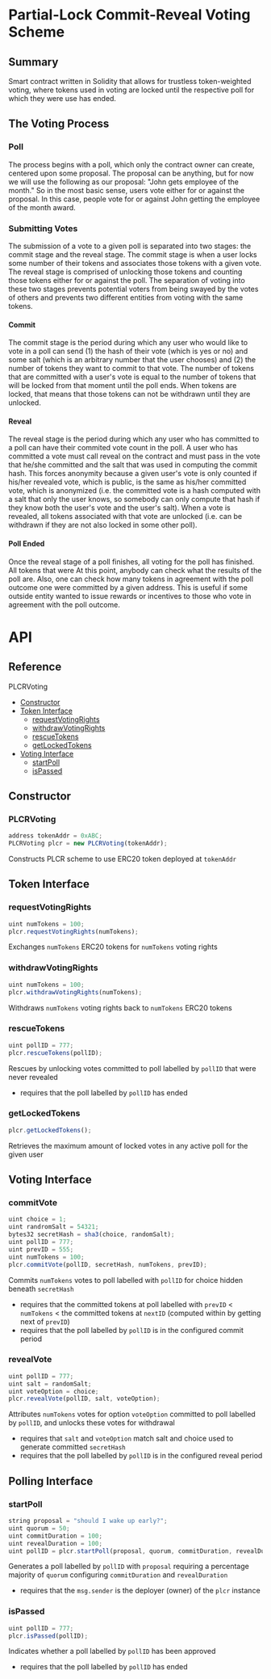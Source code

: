 # Partial-Lock Commit-Reveal Voting Scheme

## Summary

Smart contract written in Solidity that allows for trustless token-weighted voting, where tokens used in voting are locked until the  respective poll for which they were use has ended.

## The Voting Process

### Poll
The process begins with a poll, which only the contract owner can create, centered upon some proposal. The proposal can be anything, but for now we will use the following as our proposal: "John gets employee of the month." So in the most basic sense, users vote either for or against the proposal. In this case, people vote for or against John getting the employee of the month award.

### Submitting Votes

The submission of a vote to a given poll is separated into two stages: the commit stage and the reveal stage. The commit stage is when a user locks some number of their tokens and associates those tokens with a given vote. The reveal stage is comprised of unlocking those tokens and counting those tokens either for or against the poll. The separation of voting into these two stages prevents potential voters from being swayed by the votes of others and prevents two different entities from voting with the same tokens.

#### Commit

The commit stage is the period during which any user who would like to vote in a poll can send (1) the hash of their vote (which is yes or no) and some salt (which is an arbitrary number that the user chooses) and (2) the number of tokens they want to commit to that vote. The number of tokens that are committed with a user's vote is equal to the number of tokens that will be locked from that moment until the poll ends. When tokens are locked, that means that those tokens can not be withdrawn until they are unlocked. 

#### Reveal

The reveal stage is the period during which any user who has committed to a poll can have their commited vote count in the poll. A user who has committed a vote must call reveal on the contract and must pass in the vote that he/she committed and the salt that was used in computing the commit hash. This forces anonymity because a given user's vote is only counted if his/her revealed vote, which is public, is the same as his/her committed vote, which is anonymized (i.e. the committed vote is a hash computed with a salt that only the user knows, so somebody can only compute that hash if they know both the user's vote and the user's salt). When a vote is revealed, all tokens associated with that vote are unlocked (i.e. can be withdrawn if they are not also locked in some other poll).

#### Poll Ended

Once the reveal stage of a poll finishes, all voting for the poll has finished. All tokens that were  At this point, anybody can check what the results of the poll are. Also, one can check how many tokens in agreement with the poll outcome one were committed by a given address. This is useful if some outside entity wanted to issue rewards or incentives to those who vote in agreement with the poll outcome. 


# API

## Reference

PLCRVoting
* [Constructor](#plcrvoting)
* [Token Interface](#token-interface)
    * [requestVotingRights](#requestvotingrights)
    * [withdrawVotingRights](#withdrawvotingrights)
    * [rescueTokens](#rescuetokens)
    * [getLockedTokens](getlockedtokens)
* [Voting Interface](#voting-interface)
    * [startPoll](#startpoll)
    * [isPassed](#ispassed)
## Constructor

### PLCRVoting
```jsx
address tokenAddr = 0xABC;
PLCRVoting plcr = new PLCRVoting(tokenAddr);
```

Constructs PLCR scheme to use ERC20 token deployed at `tokenAddr`

## Token Interface

### requestVotingRights

```jsx
uint numTokens = 100;
plcr.requestVotingRights(numTokens);
``` 
   
Exchanges `numTokens` ERC20 tokens for `numTokens` voting rights

### withdrawVotingRights

```jsx
uint numTokens = 100;
plcr.withdrawVotingRights(numTokens);
``` 
   
Withdraws `numTokens` voting rights back to `numTokens` ERC20 tokens

### rescueTokens

```jsx
uint pollID = 777;
plcr.rescueTokens(pollID);
```

Rescues by unlocking votes committed to poll labelled by `pollID` that were never revealed
* requires that the poll labelled by `pollID` has ended

### getLockedTokens

```jsx
plcr.getLockedTokens();
```
Retrieves the maximum amount of locked votes in any active poll for the given user


## Voting Interface

### commitVote

```jsx
uint choice = 1;
uint randromSalt = 54321;
bytes32 secretHash = sha3(choice, randomSalt);
uint pollID = 777;
uint prevID = 555;
uint numTokens = 100;
plcr.commitVote(pollID, secretHash, numTokens, prevID);
```
   
Commits `numTokens` votes to poll labelled with `pollID` for choice hidden beneath `secretHash`
* requires that the committed tokens at poll labelled with `prevID` < `numTokens` < the committed tokens at `nextID` (computed within by getting next of `prevID`)
* requires that the poll labelled by `pollID` is in the configured commit period

### revealVote

```jsx
uint pollID = 777;
uint salt = randomSalt;
uint voteOption = choice;
plcr.revealVote(pollID, salt, voteOption);
```

Attributes `numTokens` votes for option `voteOption` committed to poll labelled by `pollID`, and unlocks these votes for withdrawal
* requires that `salt` and `voteOption` match salt and choice used to generate committed `secretHash`
* requires that the poll labelled by `pollID` is in the configured reveal period

## Polling Interface

### startPoll

```jsx
string proposal = "should I wake up early?";
uint quorum = 50;
uint commitDuration = 100;
uint revealDuration = 100;
uint pollID = plcr.startPoll(proposal, quorum, commitDuration, revealDuration);
```

Generates a poll labelled by `pollID` with `proposal` requiring a percentage majority of `quorum` configuring `commitDuration` and `revealDuration`
* requires that the `msg.sender` is the deployer (owner) of the `plcr` instance

### isPassed

```jsx
uint pollID = 777;
plcr.isPassed(pollID);
```

Indicates whether a poll labelled by `pollID` has been approved
* requires that the poll labelled by `pollID` has ended
